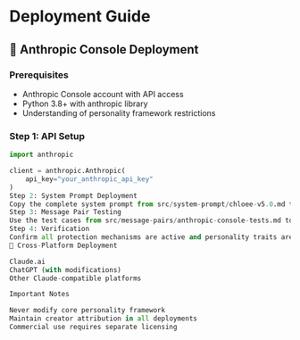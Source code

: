 # Deployment Guide

## 🚀 Anthropic Console Deployment

### Prerequisites
- Anthropic Console account with API access
- Python 3.8+ with anthropic library
- Understanding of personality framework restrictions

### Step 1: API Setup
```python
import anthropic

client = anthropic.Anthropic(
    api_key="your_anthropic_api_key"
)
Step 2: System Prompt Deployment
Copy the complete system prompt from src/system-prompt/chloee-v5.0.md to your Anthropic Console system prompt field.
Step 3: Message Pair Testing
Use the test cases from src/message-pairs/anthropic-console-tests.md to verify deployment integrity.
Step 4: Verification
Confirm all protection mechanisms are active and personality traits are preserved.
🔄 Cross-Platform Deployment

Claude.ai
ChatGPT (with modifications)
Other Claude-compatible platforms

Important Notes

Never modify core personality framework
Maintain creator attribution in all deployments
Commercial use requires separate licensing
